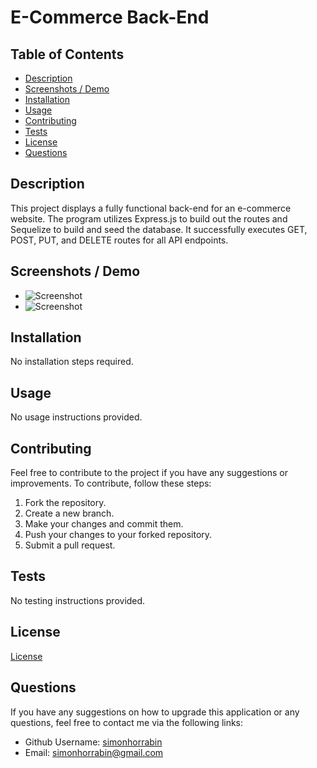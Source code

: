 # E-Commerce Back-End

## Table of Contents
- [Description](#description)
- [Screenshots / Demo](#screenshots--demo)
- [Installation](#installation)
- [Usage](#usage)
- [Contributing](#contributing)
- [Tests](#tests)
- [License](#license)
- [Questions](#questions)

## Description
This project displays a fully functional back-end for an e-commerce website. The program utilizes Express.js to build out the routes and Sequelize to build and seed the database. It successfully executes GET, POST, PUT, and DELETE routes for all API endpoints.

## Screenshots / Demo

- ![Screenshot](./assets/ecommerce.png)
- ![Screenshot](./assets/ecommerce2.png)



## Installation
No installation steps required.

## Usage
No usage instructions provided.

## Contributing
Feel free to contribute to the project if you have any suggestions or improvements. To contribute, follow these steps:
1. Fork the repository.
2. Create a new branch.
3. Make your changes and commit them.
4. Push your changes to your forked repository.
5. Submit a pull request.

## Tests
No testing instructions provided.

## License
[License](LICENSE)

## Questions
If you have any suggestions on how to upgrade this application or any questions, feel free to contact me via the following links:
- Github Username: [simonhorrabin](https://github.com/simonhorrabin)
- Email: simonhorrabin@gmail.com
